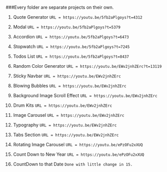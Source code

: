 ###Every folder are separate projects on their own.

01. Quote Generator
 ```URL = https://youtu.be/5fb2aPlgoys?t=4312```

02. Modal
 ```URL = https://youtu.be/5fb2aPlgoys?t=5379```

03. Accordion
 ```URL = https://youtu.be/5fb2aPlgoys?t=6473```

04. Stopwatch
 ```URL = https://youtu.be/5fb2aPlgoys?t=7245```

05. Todos List
 ```URL = https://youtu.be/5fb2aPlgoys?t=8437```

06. Random Color Generator
```URL = https://youtu.be/EWv2jnhZErc?t=13119``` 

07. Sticky Navbar
```URL = https://youtu.be/EWv2jnhZErc```

08. Blowing Bubbles
```URL = https://youtu.be/EWv2jnhZErc```

09. Background Image Scroll Effect
```URL = https://youtu.be/EWv2jnhZErc```

10. Drum Kits
```URL = https://youtu.be/EWv2jnhZErc```

11. Image Carousel
```URL = https://youtu.be/EWv2jnhZErc```

12. Typography
```URL = https://youtu.be/EWv2jnhZErc```

13. Tabs Section
```URL = https://youtu.be/EWv2jnhZErc```

14. Rotating Image Carousel
```URL = https://youtu.be/ePzOFu2xXUQ```

15. Count Down to New Year
```URL = https://youtu.be/ePzOFu2xXUQ```

16. CountDown to that Date
```Done with little change in 15.```